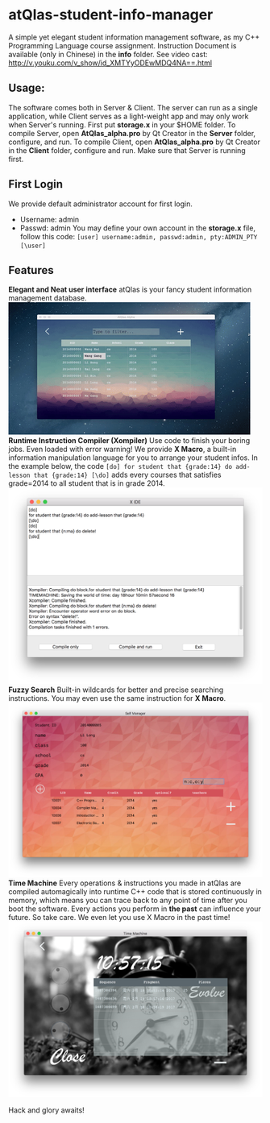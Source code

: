 # atQlas-student-info-manager
A simple yet elegant student information management software, as my C++ Programming Language course assignment.
Instruction Document is available (only in Chinese) in the **info** folder.
See video cast:
http://v.youku.com/v_show/id_XMTYyODEwMDQ4NA==.html
## Usage: 
The software comes both in Server & Client. The server can run as a single application, while Client serves as a light-weight app and may only work when Server's running.
First put **storage.x** in your $HOME folder.
To compile Server, open **AtQlas_alpha.pro** by Qt Creator in the **Server** folder, configure, and run.
To compile Client, open **AtQlas_alpha.pro** by Qt Creator in the **Client** folder, configure and run. Make sure that Server is running first.

## First Login
We provide default administrator account for first login.
* Username: admin
* Passwd: admin
You may define your own account in the **storage.x** file, follow this code:
`[user]
username:admin,
passwd:admin,
pty:ADMIN_PTY
[\user]`

## Features
**Elegant and Neat user interface**
atQlas is your fancy student information management database.
![](https://github.com/niwtr/atQlas-student-info-manager/blob/master/screenshot/1.gif)
**Runtime Instruction Compiler (Xompiler)**
Use code to finish your boring jobs.
Even loaded with error warning!
We provide **X Macro**, a built-in information manipulation language for you to arrange your student infos. In the example below, the code 
`[do]
for student that {grade:14} do add-lesson that {grade:14}
[\do]`
adds every courses that satisfies grade=2014 to all student that is in grade 2014.
![](https://github.com/niwtr/atQlas-student-info-manager/blob/master/screenshot/2.png)
**Fuzzy Search**
Built-in wildcards for better and precise searching instructions. You may even use the same instruction for **X Macro**.
![](https://github.com/niwtr/atQlas-student-info-manager/blob/master/screenshot/6.png)
**Time Machine**
Every operations & instructions you made in atQlas are compiled automagically into runtime C++ code that is stored continuously in memory, which means you can trace back to any point of time after you boot the software. Every actions you perform in **the past** can influence your future. So take care.
We even let you use X Macro in the past time!
![](https://github.com/niwtr/atQlas-student-info-manager/blob/master/screenshot/3.png)

Hack and glory awaits!
